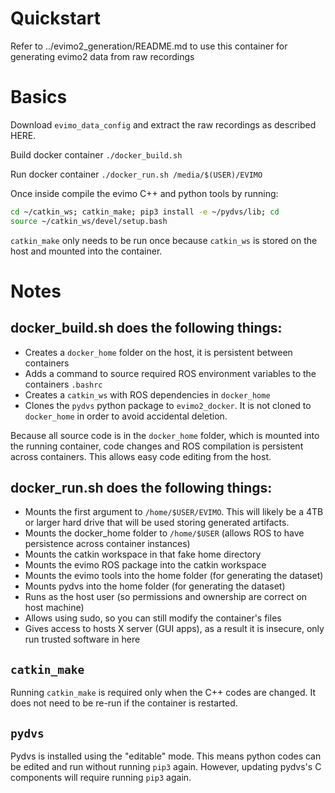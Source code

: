 # Quickstart
Refer to ../evimo2_generation/README.md to use this container for generating evimo2 data from raw recordings

# Basics
Download `evimo_data_config` and extract the raw recordings as described HERE.

Build docker container
`./docker_build.sh`

Run docker container
`./docker_run.sh /media/$(USER)/EVIMO`

Once inside compile the evimo C++ and python tools by running:
```bash
cd ~/catkin_ws; catkin_make; pip3 install -e ~/pydvs/lib; cd
source ~/catkin_ws/devel/setup.bash
```

`catkin_make` only needs to be run once because `catkin_ws` is stored on the host and mounted into the container.

# Notes
## docker_build.sh does the following things:
* Creates a `docker_home` folder on the host, it is persistent between containers
* Adds a command to source required ROS environment variables to the containers `.bashrc`
* Creates a `catkin_ws` with ROS dependencies in `docker_home`
* Clones the `pydvs` python package to `evimo2_docker`. It is not cloned to `docker_home` in order to avoid accidental deletion.

Because all source code is in the `docker_home` folder, which is mounted into the running container, code changes and ROS compilation is persistent across containers. This allows easy code editing from the host.

## docker_run.sh does the following things:
* Mounts the first argument to `/home/$USER/EVIMO`. This will likely be a 4TB or larger hard drive that will be used storing generated artifacts.
* Mounts the docker_home folder to `/home/$USER` (allows ROS to have persistence across container instances)
* Mounts the catkin workspace in that fake home directory
* Mounts the evimo ROS package into the catkin workspace
* Mounts the evimo tools into the home folder (for generating the dataset)
* Mounts pydvs into the home folder (for generating the dataset)
* Runs as the host user (so permissions and ownership are correct on host machine)
* Allows using sudo, so you can still modify the container's files
* Gives access to hosts X server (GUI apps), as a result it is insecure, only run trusted software in here

## `catkin_make`
Running `catkin_make` is required only when the C++ codes are changed. It does not need to be re-run if the container is restarted.

## `pydvs`
Pydvs is installed using the "editable" mode. This means python codes can be edited and run without running `pip3` again. However, updating pydvs's C components will require running `pip3` again.
